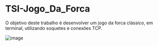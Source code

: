 # TSI-Jogo_Da_Forca
 
O objetivo deste trabalho é desenvolver um jogo da forca clássico, em terminal, utilizando soquetes e conexões TCP.

![image](https://github.com/ViniciusJPSilva/TSI-Jogo_Da_Forca_TCP/assets/81810017/e8c9ef6a-8dda-4bad-84e0-81299488cf8e)

